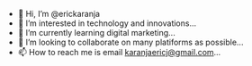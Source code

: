 - 👋 Hi, I’m @erickaranja
- 👀 I’m interested in technology and innovations...
- 🌱 I’m currently learning digital marketing...
- 💞️ I’m looking to collaborate on many platiforms as possible...
- 📫 How to reach me is email karanjaericj@gmail.com...

<!---
erickaranja/erickaranja is a ✨ special ✨ repository because its `README.md` (this file) appears on your GitHub profile.
You can click the Preview link to take a look at your changes.
--->
